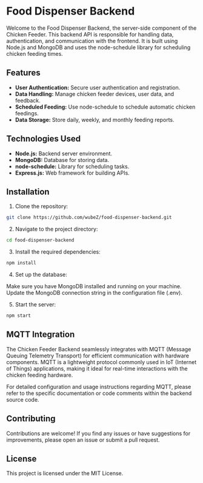 # Food Dispenser Backend

Welcome to the Food Dispenser Backend, the server-side component of the Chicken Feeder. This backend API is responsible for handling data, authentication, and communication with the frontend. It is built using Node.js and MongoDB and uses the node-schedule library for scheduling chicken feeding times.

## Features

- **User Authentication:** Secure user authentication and registration.
- **Data Handling:** Manage chicken feeder devices, user data, and feedback.
- **Scheduled Feeding:** Use node-schedule to schedule automatic chicken feedings.
- **Data Storage:** Store daily, weekly, and monthly feeding reports.

## Technologies Used

- **Node.js:** Backend server environment.
- **MongoDB:** Database for storing data.
- **node-schedule:** Library for scheduling tasks.
- **Express.js:** Web framework for building APIs.


## Installation

1. Clone the repository:
``` bash
git clone https://github.com/wubeZ/food-dispenser-backend.git

``` 

2. Navigate to the project directory:
``` bash
cd food-dispenser-backend

```

3. Install the required dependencies:
```bash
npm install

```

4. Set up the database:

Make sure you have MongoDB installed and running on your machine.
Update the MongoDB connection string in the configuration file (.env).

5. Start the server:

```bash
npm start

```

## MQTT Integration

The Chicken Feeder Backend seamlessly integrates with MQTT (Message Queuing Telemetry Transport) for efficient communication with hardware components. MQTT is a lightweight protocol commonly used in IoT (Internet of Things) applications, making it ideal for real-time interactions with the chicken feeding hardware.

For detailed configuration and usage instructions regarding MQTT, please refer to the specific documentation or code comments within the backend source code.

## Contributing

Contributions are welcome! If you find any issues or have suggestions for improvements, please open an issue or submit a pull request.

## License

This project is licensed under the MIT License.
